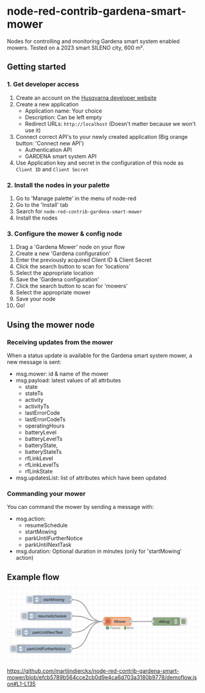 # node-red-contrib-gardena-smart-mower
Nodes for controlling and monitoring Gardena smart system enabled mowers.
Tested on a 2023 smart SILENO city, 600 m².

## Getting started

### 1. Get developer access
1. Create an account on the [Husqvarna developer website](https://developer.husqvarnagroup.cloud/apis/gardena-smart-system-api)
2. Create a new application
    - Application name: Your choice
    - Description: Can be left empty 
    - Redirect URLs: `http://localhost` (Doesn't matter because we won't use it)
3. Connect correct API's to your newly created application (Big orange button: 'Connect new API')
    - Authentication API
    - GARDENA smart system API
4. Use Application key and secret in the configuration of this node as `Client ID` and `Client Secret`

### 2. Install the nodes in your palette
1. Go to 'Manage palette' in the menu of node-red
2. Go to the 'Install' tab
3. Search for `node-red-contrib-gardena-smart-mower`
4. Install the nodes

### 3. Configure the mower & config node
1. Drag a 'Gardena Mower' node on your flow
2. Create a new 'Gardena configuration'
3. Enter the previously acquired Client ID & Client Secret
4. Click the search button to scan for 'locations'
5. Select the appropriate location
6. Save the 'Gardena configuration'
7. Click the search button to scan for 'mowers'
8. Select the appropriate mower
9. Save your node
10. Go!

## Using the mower node

### Receiving updates from the mower
When a status update is available for the Gardena smart system mower, a new message is sent:
- msg.mower: id & name of the mower
- msg.payload: latest values of all attrbutes
    - state
    - stateTs
    - activity
    - activityTs
    - lastErrorCode
    - lastErrorCodeTs
    - operatingHours
    - batteryLevel
    - batteryLevelTs
    - batteryState,
    - batteryStateTs
    - rfLinkLevel
    - rfLinkLevelTs
    - rfLinkState
- msg.updatesList: list of attributes which have been updated

### Commanding your mower
You can command the mower by sending a message with:
- msg.action:
    - resumeSchedule
    - startMowing
    - parkUntilFurtherNotice
    - parkUntilNextTask
- msg.duration: Optional duration in minutes (only for 'startMowing' action)

## Example flow

![Alt text](demoflow.png)

https://github.com/martijndierckx/node-red-contrib-gardena-smart-mower/blob/efcb5789b564cce2cb0d9e4ca6d703a3180b9778/demoflow.json#L1-L135
